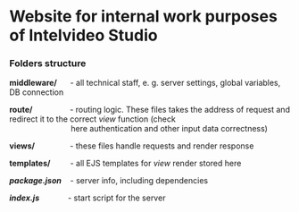 # Website for internal work purposes of Intelvideo Studio

### Folders structure

**middleware/** &nbsp;&nbsp;&nbsp;&nbsp;&nbsp;- all technical staff, e. g. server settings, global variables, DB connection

**route/** &nbsp;&nbsp;&nbsp;&nbsp;&nbsp;&nbsp;&nbsp;&nbsp;&nbsp;&nbsp;&nbsp;&nbsp;&nbsp;&nbsp;&nbsp;&nbsp;- routing logic. These files takes the address of request and redirect it to the correct *view* function (check  
&nbsp;&nbsp;&nbsp;&nbsp;&nbsp;&nbsp;&nbsp;&nbsp;&nbsp;&nbsp;&nbsp;&nbsp;&nbsp;
&nbsp;&nbsp;&nbsp;&nbsp;&nbsp;&nbsp;&nbsp;&nbsp;&nbsp;&nbsp;&nbsp;&nbsp;&nbsp;
here authentication and other input data correctness)  

**views/** &nbsp;&nbsp;&nbsp;&nbsp;&nbsp;&nbsp;&nbsp;&nbsp;&nbsp;&nbsp;&nbsp;&nbsp;&nbsp;&nbsp;&nbsp;-
these files handle requests and render response  

**templates/** &nbsp;&nbsp;&nbsp;&nbsp;&nbsp;&nbsp;&nbsp;&nbsp;-
all EJS templates for *view* render stored here  

_**package.json**_ &nbsp;&nbsp;&nbsp;-
server info, including dependencies  

_**index.js**_ &nbsp;&nbsp;&nbsp;&nbsp;&nbsp;&nbsp;&nbsp;&nbsp;&nbsp;&nbsp;&nbsp;&nbsp;-
start script for the server
